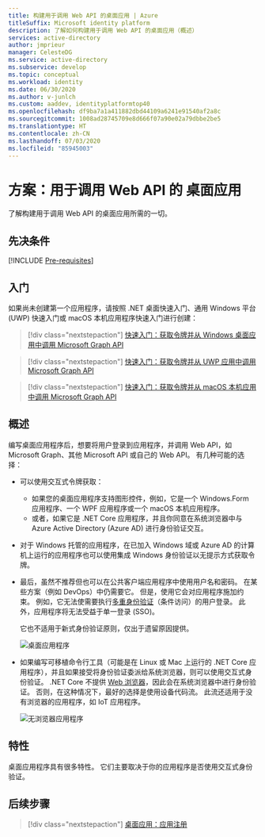 ```yaml
---
title: 构建用于调用 Web API 的桌面应用 | Azure
titleSuffix: Microsoft identity platform
description: 了解如何构建用于调用 Web API 的桌面应用（概述）
services: active-directory
author: jmprieur
manager: CelesteDG
ms.service: active-directory
ms.subservice: develop
ms.topic: conceptual
ms.workload: identity
ms.date: 06/30/2020
ms.author: v-junlch
ms.custom: aaddev, identityplatformtop40
ms.openlocfilehash: df9ba7a1a411882dbd44109a6241e91540af2a8c
ms.sourcegitcommit: 1008ad28745709e8d666f07a90e02a79dbbe2be5
ms.translationtype: HT
ms.contentlocale: zh-CN
ms.lasthandoff: 07/03/2020
ms.locfileid: "85945003"
---
```

# <a name="scenario-desktop-app-that-calls-web-apis"></a>方案：用于调用 Web API 的 桌面应用

了解构建用于调用 Web API 的桌面应用所需的一切。

## <a name="prerequisites"></a>先决条件

[!INCLUDE [Pre-requisites](../../../includes/active-directory-develop-scenarios-prerequisites.md)]

## <a name="get-started"></a>入门

如果尚未创建第一个应用程序，请按照 .NET 桌面快速入门、通用 Windows 平台 (UWP) 快速入门或 macOS 本机应用程序快速入门进行创建：

> [!div class="nextstepaction"]
> [快速入门：获取令牌并从 Windows 桌面应用中调用 Microsoft Graph API](./quickstart-v2-windows-desktop.md)


> [!div class="nextstepaction"]
> [快速入门：获取令牌并从 UWP 应用中调用 Microsoft Graph API](./quickstart-v2-uwp.md)

> [!div class="nextstepaction"]
> [快速入门：获取令牌并从 macOS 本机应用中调用 Microsoft Graph API](./quickstart-v2-ios.md)

## <a name="overview"></a>概述

编写桌面应用程序后，想要将用户登录到应用程序，并调用 Web API，如 Microsoft Graph、其他 Microsoft API 或自己的 Web API。 有几种可能的选择：

- 可以使用交互式令牌获取：

  - 如果您的桌面应用程序支持图形控件，例如，它是一个 Windows.Form 应用程序、一个 WPF 应用程序或一个 macOS 本机应用程序。
  - 或者，如果它是 .NET Core 应用程序，并且你同意在系统浏览器中与 Azure Active Directory (Azure AD) 进行身份验证交互。

- 对于 Windows 托管的应用程序，在已加入 Windows 域或 Azure AD 的计算机上运行的应用程序也可以使用集成 Windows 身份验证以无提示方式获取令牌。
- 最后，虽然不推荐但也可以在公共客户端应用程序中使用用户名和密码。 在某些方案（例如 DevOps）中仍需要它。 但是，使用它会对应用程序施加约束。 例如，它无法使需要执行[多重身份验证](../authentication/concept-mfa-howitworks.md)（条件访问）的用户登录。 此外，应用程序将无法受益于单一登录 (SSO)。

  它也不适用于新式身份验证原则，仅出于遗留原因提供。

  ![桌面应用程序](./media/scenarios/desktop-app.svg)

- 如果编写可移植命令行工具（可能是在 Linux 或 Mac 上运行的 .NET Core 应用程序），并且如果接受将身份验证委派给系统浏览器，则可以使用交互式身份验证。 .NET Core 不提供 [Web 浏览器](https://aka.ms/msal-net-uses-web-browser)，因此会在系统浏览器中进行身份验证。 否则，在这种情况下，最好的选择是使用设备代码流。 此流还适用于没有浏览器的应用程序，如 IoT 应用程序。

  ![无浏览器应用程序](./media/scenarios/device-code-flow-app.svg)

## <a name="specifics"></a>特性

桌面应用程序具有很多特性。 它们主要取决于你的应用程序是否使用交互式身份验证。

## <a name="next-steps"></a>后续步骤

> [!div class="nextstepaction"]
> [桌面应用：应用注册](scenario-desktop-app-registration.md)

<!-- Update_Description: wording update -->